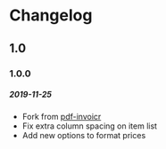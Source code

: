 # Changelog

## 1.0

### 1.0.0
##### 2019-11-25

- Fork from [pdf-invoicr](https://github.com/artkonekt/pdf-invoice)
- Fix extra column spacing on item list
- Add new options to format prices
